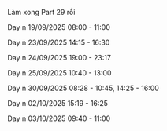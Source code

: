 Làm xong Part 29 rồi

Day n 19/09/2025 08:00 - 11:00

Day n 23/09/2025 14:15 - 16:30

Day n 24/09/2025 19:00 - 23:17

Day n 25/09/2025 10:40 - 13:00

Day n 30/09/2025 08:28 - 10:45, 14:25 - 16:00

Day n 02/10/2025 15:19 - 16:25

Day n 03/10/2025 09:40 - 11:00
